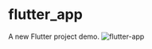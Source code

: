 # flutter_app

A new Flutter project demo.
![flutter-app](https://user-images.githubusercontent.com/71445997/147831151-a2a94ae7-e721-409b-92ec-a8cadc72434c.png)
